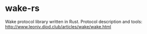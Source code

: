 # wake-rs

Wake protocol library written in Rust. Protocol description and tools: http://www.leoniv.diod.club/articles/wake/wake.html